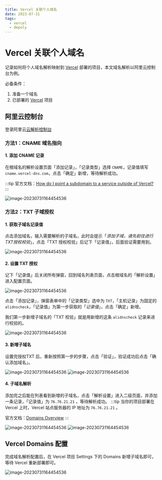 ```yaml
---
title: Vercel 关联个人域名
date: 2023-07-31
tags:
  - vercel
  - depoly
---
```


# Vercel 关联个人域名

记录如何将个人域名解析映射到 [Vercel](https://vercel.com/) 部署的项目，本文域名解析以阿里云控制台为例。

必备条件：
1. 准备一个域名
2. 已部署的 [Vercel](https://vercel.com/) 项目

## 阿里云控制台
登录阿里云[云解析控制台](https://dns.console.aliyun.com/#/dns/domainList)


### 方法1：CNAME 域名指向

#### 1. 添加 CNAME 记录
在根域名的解析设置页面「添加记录」，「记录类型」选择 `CNAME`，记录值填写 `cname.vercel-dns.com`，点击「确定」新增，等待解析成功。

:::tip
官方文档：[How do I point a subdomain to a service outside of Vercel?](https://vercel.com/guides/pointing-subdomains-to-external-services#adding-a-cname-record)
:::

![image-20230731164454536](/images/vercel_domain/20230801-115324.jpg)


### 方法2：TXT 子域授权

#### 1. 获取子域名记录值

点击添加域名，输入需要解析的子域名，此时会提示「*添加子域，请先前往进行TXT授权校验*」，点击「TXT 授权校验」后记下「记录值」，后面验证需要用到。

![image-20230731164454536](/images/vercel_domain/Snipaste_2023-07-31_17-47-32.png)

#### 2. 设置 TXT 授权
记下「记录值」后关闭所有弹窗，回到域名列表页面，点击根域名的「解析设置」进入配置页面。

![image-20230731164454536](/images/vercel_domain/20230731-175501.jpg)

点击「添加记录」，弹窗表单中的「记录类型」选中为 `TXT`，「主机记录」为固定的 `alidnscheck`，「记录值」为第一步获取的「*记录值*」，点击「确定」新增。

我们第一步新增子域名的「TXT 校验」就是用新增的这条 `alidnscheck` 记录来进行校验的。

![image-20230731164454536](/images/vercel_domain/20230731-180158.jpg)

#### 3. 新增子域名

设置完授权TXT 后，重新按照第一步的步骤，点击「验证」，验证成功后点击「确认添加域名」。

![image-20230731164454536](/images/vercel_domain/20230731-180548.jpg)
![image-20230731164454536](/images/vercel_domain/20230731-180702.jpg)

#### 4. 子域名解析

添加完之后能在列表看到新增的子域名，点击「解析设置」进入二级页面，并添加一条记录，「记录值」为 `76.76.21.21` ，等待解析成功。
:::tip
当你的项目部署在 Vercel 上时，Vercel 站点服务器的 IP 地址为 `76.76.21.21` 。

官方文档：[Domains Overview](https://vercel.com/docs/concepts/projects/domains)
:::

![image-20230731164454536](/images/vercel_domain/Snipaste_2023-07-31_18-08-34.png)
![image-20230731164454536](/images/vercel_domain/20230731-181431.jpg)




## Vercel Domains 配置

完成域名解析配置后，在 Vercel 项目 Settings 下的 Domains 新增子域名即可，等待 Vercel 重新部署即可。

![image-20230731164454536](/images/vercel_domain/20230731-181650.jpg)

<Comments />